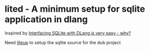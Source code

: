 # lited - A minimum setup for sqlite application in dlang

Inspired by [Interfacing SQLite with DLang is very easy - why?](https://forum.dlang.org/thread/ecekccdprkxbbqsbnmcx@forum.dlang.org)

Need [liteup](https://github.com/unkloud/liteup) to setup the sqlite source for the dub project
